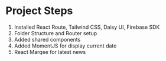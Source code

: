 # Project Steps

1. Installed React Route, Tailwind CSS, Daisy UI, Firebase SDK
2. Folder Structure and Router setup
3. Added shared components
4. Added MomentJS for display current date
5. React Marqee for latest news
